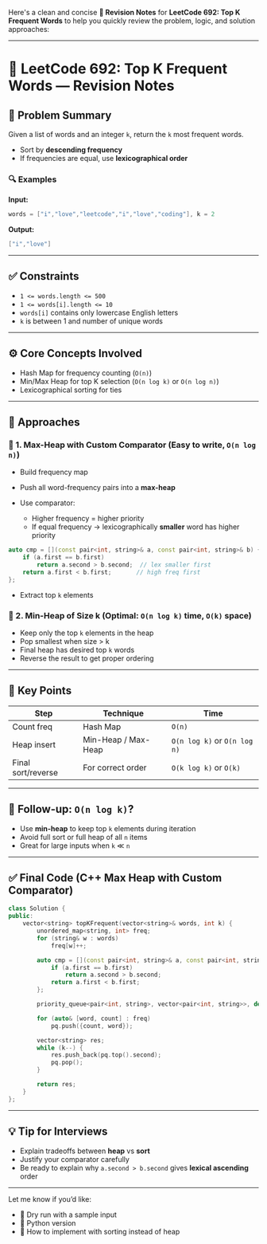 Here's a clean and concise **📘 Revision Notes** for **LeetCode 692: Top K Frequent Words** to help you quickly review the problem, logic, and solution approaches:

---

# 🧠 LeetCode 692: Top K Frequent Words — Revision Notes

## 📄 Problem Summary

Given a list of words and an integer `k`, return the `k` most frequent words.

* Sort by **descending frequency**
* If frequencies are equal, use **lexicographical order**

### 🔍 Examples

**Input:**

```cpp
words = ["i","love","leetcode","i","love","coding"], k = 2
```

**Output:**

```cpp
["i","love"]
```

---

## ✅ Constraints

* `1 <= words.length <= 500`
* `1 <= words[i].length <= 10`
* `words[i]` contains only lowercase English letters
* `k` is between 1 and number of unique words

---

## ⚙️ Core Concepts Involved

* Hash Map for frequency counting (`O(n)`)
* Min/Max Heap for top K selection (`O(n log k)` or `O(n log n)`)
* Lexicographical sorting for ties

---

## 🔑 Approaches

### 🔸 1. **Max-Heap with Custom Comparator** (Easy to write, `O(n log n)`)

* Build frequency map
* Push all word-frequency pairs into a **max-heap**
* Use comparator:

  * Higher frequency = higher priority
  * If equal frequency → lexicographically **smaller** word has higher priority

```cpp
auto cmp = [](const pair<int, string>& a, const pair<int, string>& b) {
    if (a.first == b.first)
        return a.second > b.second;  // lex smaller first
    return a.first < b.first;       // high freq first
};
```

* Extract top `k` elements

### 🔸 2. **Min-Heap of Size k** (Optimal: `O(n log k)` time, `O(k)` space)

* Keep only the top `k` elements in the heap
* Pop smallest when size > k
* Final heap has desired top `k` words
* Reverse the result to get proper ordering

---

## 🧠 Key Points

| Step               | Technique           | Time                         |
| ------------------ | ------------------- | ---------------------------- |
| Count freq         | Hash Map            | `O(n)`                       |
| Heap insert        | Min-Heap / Max-Heap | `O(n log k)` or `O(n log n)` |
| Final sort/reverse | For correct order   | `O(k log k)` or `O(k)`       |

---

## 🔁 Follow-up: `O(n log k)`?

* Use **min-heap** to keep top `k` elements during iteration
* Avoid full sort or full heap of all `n` items
* Great for large inputs when `k` ≪ `n`

---

## ✅ Final Code (C++ Max Heap with Custom Comparator)

```cpp
class Solution {
public:
    vector<string> topKFrequent(vector<string>& words, int k) {
        unordered_map<string, int> freq;
        for (string& w : words)
            freq[w]++;

        auto cmp = [](const pair<int, string>& a, const pair<int, string>& b) {
            if (a.first == b.first)
                return a.second > b.second;
            return a.first < b.first;
        };

        priority_queue<pair<int, string>, vector<pair<int, string>>, decltype(cmp)> pq(cmp);

        for (auto& [word, count] : freq)
            pq.push({count, word});

        vector<string> res;
        while (k--) {
            res.push_back(pq.top().second);
            pq.pop();
        }

        return res;
    }
};
```

---

## 💡 Tip for Interviews

* Explain tradeoffs between **heap** vs **sort**
* Justify your comparator carefully
* Be ready to explain why `a.second > b.second` gives **lexical ascending** order

---

Let me know if you’d like:

* 🧪 Dry run with a sample input
* 📌 Python version
* 💭 How to implement with sorting instead of heap
